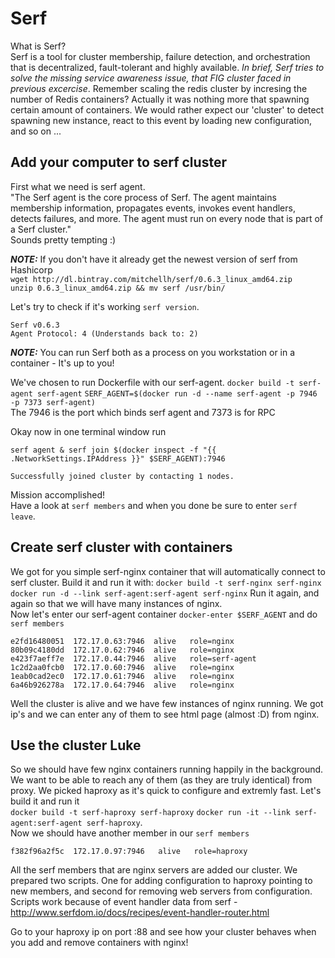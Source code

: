 # Serf

What is Serf?  
Serf is a tool for cluster membership, failure detection, and orchestration that is decentralized, fault-tolerant and highly available. *In brief, Serf tries to solve the missing service awareness issue, that FIG cluster faced in previous excercise*. Remember scaling the redis cluster by incresing the number of Redis containers? Actually it was nothing more that spawning certain amount of containers. We would rather expect our 'cluster' to detect spawning new instance, react to this event by loading new configuration, and so on ...

## Add your computer to serf cluster

First what we need is serf agent.  
"The Serf agent is the core process of Serf. The agent maintains membership information, propagates events, invokes 
event handlers, detects failures, and more. The agent must run on every node that is part of a Serf cluster."  
Sounds pretty tempting :)
  
  
***NOTE:*** If you don't have it already get the newest version of serf from Hashicorp  
`wget http://dl.bintray.com/mitchellh/serf/0.6.3_linux_amd64.zip`  
`unzip 0.6.3_linux_amd64.zip && mv serf /usr/bin/`  
   
Let's try to check if it's working `serf version`.
```
Serf v0.6.3
Agent Protocol: 4 (Understands back to: 2)
```
***NOTE:*** You can run Serf both as a process on you workstation or in a container - It's up to you!

We've chosen to run Dockerfile with our serf-agent. 
`docker build -t serf-agent serf-agent`
`SERF_AGENT=$(docker run -d --name serf-agent -p 7946 -p 7373 serf-agent)`  
The 7946 is the port which binds serf agent and 7373 is for RPC   
  
Okay now in one terminal window run 
```
serf agent & serf join $(docker inspect -f "{{ .NetworkSettings.IPAddress }}" $SERF_AGENT):7946
```
```
Successfully joined cluster by contacting 1 nodes.
```
Mission accomplished!  
Have a look at `serf members` and when you done be sure to enter `serf leave`.

## Create serf cluster with containers
We got for you simple serf-nginx container that will automatically connect to serf cluster. Build it and run it with:
`docker build -t serf-nginx serf-nginx`
`docker run -d --link serf-agent:serf-agent serf-nginx`
Run it again, and again so that we will have many instances of nginx.  
Now let's enter our serf-agent container `docker-enter $SERF_AGENT` and do `serf members`
```
e2fd16480051  172.17.0.63:7946  alive   role=nginx
80b09c4180dd  172.17.0.62:7946  alive   role=nginx
e423f7aeff7e  172.17.0.44:7946  alive   role=serf-agent
1c2d2aa0fcb0  172.17.0.60:7946  alive   role=nginx
1eab0cad2ec0  172.17.0.61:7946  alive   role=nginx
6a46b926278a  172.17.0.64:7946  alive   role=nginx
```
Well the cluster is alive and we have few instances of nginx running. We got ip's and we can enter any of them to see html page (almost :D) from nginx.


## Use the cluster Luke

So we should have few nginx containers running happily in the background.  
We want to be able to reach any of them (as they are truly identical) from proxy. We picked haproxy as it's quick to configure and extremly fast. Let's build it and run it  
`docker build -t serf-haproxy serf-haproxy`
`docker run -it --link serf-agent:serf-agent serf-haproxy`.  
Now we should have another member in our `serf members`
```
f382f96a2f5c  172.17.0.97:7946   alive   role=haproxy
```

All the serf members that are nginx servers are added our cluster. We prepared two scripts. One for adding configuration to haproxy pointing to new members, and second for removing web servers from configuration.  
Scripts work because of event handler data from serf - http://www.serfdom.io/docs/recipes/event-handler-router.html  
  
Go to your haproxy ip on port :88 and see how your cluster behaves when you add and remove containers with nginx!
